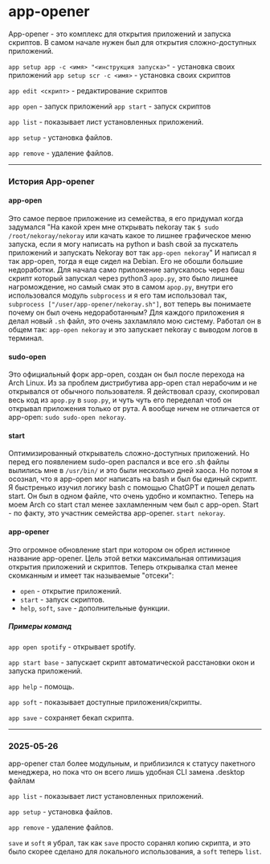 # app-opener
App-opener - это комплекс для открытия приложений и запуска скриптов. В самом начале нужен был для открытия сложно-доступных приложений.

`app setup app -c <имя> "<инструкция запуска>"` - установка своих приложений
`app setup scr -c <имя>` - установка своих скриптов

`app edit <скрипт>` - редактирование скриптов

`app open` - запуск приложений
`app start` - запуск скриптов

`app list` - показывает лист установленных приложений.

`app setup` - установка файлов.

`app remove` - удаление файлов.

---
### История App-opener

#### app-open
Это самое первое приложение из семейства, я его придумал когда задумался "На какой хрен мне открывать nekoray так `$ sudo /root/nekoray/nekoray` или качать какое то лишнее графическое меню запуска, если я могу написать на python и bash свой за пускатель приложений и запускать Nekoray вот так `app-open nekoray`" И написал я так app-open, тогда я еще сидел на Debian. Его не обошли большие недоработки. Для начала само приложение запускалось через баш скрипт который запускал через python3 `apop.py`, это было лишнее нагромождение, но самый смак это в самом `apop.py`, внутри его использовался модуль `subprocess` и я его там использовал так, `subprocess ["/user/app-opener/nekoray.sh"]`, вот теперь вы понимаете почему он был очень недоработанным? Для каждого приложения я делал новый `.sh` файл, это очень захламляло мою систему. Работал он в общем так: 
`app-open nekoray` и это запускает nekoray с выводом логов в терминал.

#### sudo-open
Это официальный форк app-open, создан он был после перехода на Arch Linux. Из за проблем дистрибутива app-open стал нерабочим и не открывался от обычного пользователя. Я действовал сразу, скопировал весь код из `apop.py` в `suop.py`, и чуть чуть его переделал чтоб он открывал приложения только от рута. А вообще ничем не отличается от app-open:
`sudo sudo-open nekoray`.

#### start
Оптимизированный открыватель сложно-доступных приложений. Но перед его появлением sudo-open распался и все его .sh файлы вылились мне в `/usr/bin/` и это были несколько дней хаоса. Но потом я осознал, что я app-open мог написать на bash и был бы единый скрипт. Я быстренько изучил логику bash с помощью ChatGPT и пошел делать start. Он был в одном файле, что очень удобно и компактно. Теперь на моем Arch со start стал менее захламленным чем был с app-open. Start - по факту, это участник семейства app-opener.
`start nekoray`.

#### app-opener
Это огромное обновление start при котором он обрел истинное название app-opener. Цель этой ветки максимальная оптимизация открытия приложений и скриптов. Теперь открывалка стал менее скомканным и имеет так называемые "отсеки":
- `open` - открытие приложений.
- `start` - запуск скриптов.
- `help`, `soft`, `save` - дополнительные функции.

##### Примеры команд

`app open spotify` - открывает spotify.

`app start base` - запускает скрипт автоматической расстановки окон и запуска приложений.

`app help` - помощь.

`app soft` - показывает доступные приложения/скрипты.

`app save` - сохраняет бекап скрипта.

---
### 2025-05-26

app-opener стал более модульным, и приблизился к статусу пакетного менеджера, но пока что он всего лишь удобная CLI замена .desktop файлам

`app list` - показывает лист установленных приложений.

`app setup` - установка файлов.

`app remove` - удаление файлов.

`save` и `soft` я убрал, так как `save` просто соранял копию скрипта, и это было скорее сделано для локального использования, а `soft` теперь `list`.

